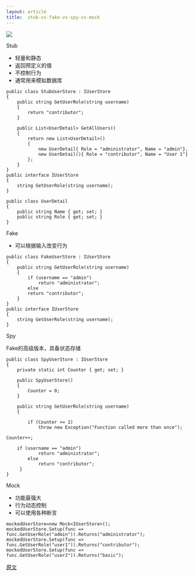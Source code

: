 ```yaml
---
layout: article
title:  stub-vs-fake-vs-spy-vs-mock
---
```


![](https://aws1.discourse-cdn.com/standard10/uploads/ministryoftesting/original/2X/9/9a0fc261409b85a3492265ba4d84c3571703b5e5.png)


Stub

* 轻量和静态
* 返回预定义的值
* 不控制行为
* 通常用来模拟数据库

```
public class StubUserStore : IUserStore  
{  
    public string GetUserRole(string username)  
    {  
        return "contributor";  
    }  
  
    public List<UserDetail> GetAllUsers()  
    {  
        return new List<UserDetail>()  
        {  
            new UserDetail{ Role = "administrator", Name = "admin"},  
            new UserDetail(){ Role = "contributor", Name = "User 1"}  
        };  
    }      
}  
public interface IUserStore  
{  
    string GetUserRole(string username);  
}  
  
public class UserDetail  
{  
    public string Name { get; set; }  
    public string Role { get; set; }  
}  
```

Fake

* 可以根据输入改变行为

```
public class FakeUserStore : IUserStore  
{  
    public string GetUserRole(string username)  
    {  
        if (username == "admin")  
            return "administrator";  
        else  
        return "contributor";  
    }      
}   
public interface IUserStore  
{  
    string GetUserRole(string username);  
}  
```

Spy

Fake的高级版本，具备状态存储

```
public class SpyUserStore : IUserStore  
{  
    private static int Counter { get; set; }  
  
    public SpyUserStore()  
    {  
        Counter = 0;  
    }  
  
    public string GetUserRole(string username)  
    {  
  
        if (Counter >= 1)  
            throw new Exception("Function called more than once");  
  
Counter++;  
       
    if (username == "admin")  
            return "administrator";  
        else  
            return "contributor";     
     }  
}   
```

Mock

* 功能最强大
* 行为动态控制
* 可以使用各种断言

```
mockedUserStore=new Mock<IUserStore>();  
mockedUserStore.Setup(func => func.GetUserRole("admin")).Returns("administrator");  
mockedUserStore.Setup(func => func.GetUserRole("user1")).Returns("contributor");  
mockedUserStore.Setup(func => func.GetUserRole("user2")).Returns("basic");  
```

[原文](https://www.c-sharpcorner.com/article/stub-vs-fake-vs-spy-vs-mock/)